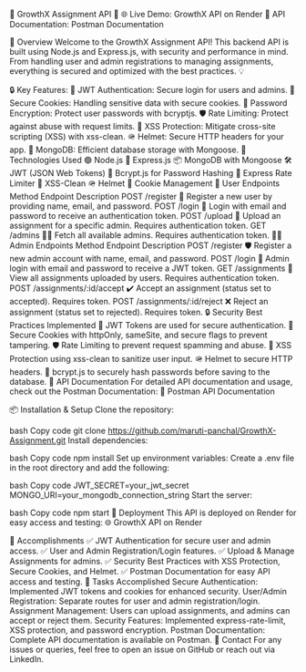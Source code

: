🚀 GrowthX Assignment API 🌟
🌐 Live Demo: GrowthX API on Render
📄 API Documentation: Postman Documentation

📖 Overview
Welcome to the GrowthX Assignment API! This backend API is built using Node.js and Express.js, with security and performance in mind. From handling user and admin registrations to managing assignments, everything is secured and optimized with the best practices. 💡

🔒 Key Features:
🔑 JWT Authentication: Secure login for users and admins.
🍪 Secure Cookies: Handling sensitive data with secure cookies.
🔐 Password Encryption: Protect user passwords with bcryptjs.
🛡️ Rate Limiting: Protect against abuse with request limits.
🧼 XSS Protection: Mitigate cross-site scripting (XSS) with xss-clean.
🪖 Helmet: Secure HTTP headers for your app.
💾 MongoDB: Efficient database storage with Mongoose.
🔧 Technologies Used
🟢 Node.js
🧳 Express.js
📦 MongoDB with Mongoose
🛠️ JWT (JSON Web Tokens)
🔑 Bcrypt.js for Password Hashing
🚦 Express Rate Limiter
🔨 XSS-Clean
🪖 Helmet
🍪 Cookie Management
👤 User Endpoints
Method	Endpoint	Description
POST	/register	🚀 Register a new user by providing name, email, and password.
POST	/login	🔑 Login with email and password to receive an authentication token.
POST	/upload	📄 Upload an assignment for a specific admin. Requires authentication token.
GET	/admins	👨‍💼 Fetch all available admins. Requires authentication token.
👨‍💼 Admin Endpoints
Method	Endpoint	Description
POST	/register	🛡️ Register a new admin account with name, email, and password.
POST	/login	🔑 Admin login with email and password to receive a JWT token.
GET	/assignments	📝 View all assignments uploaded by users. Requires authentication token.
POST	/assignments/:id/accept	✔️ Accept an assignment (status set to accepted). Requires token.
POST	/assignments/:id/reject	❌ Reject an assignment (status set to rejected). Requires token.
🔒 Security Best Practices Implemented
🔐 JWT Tokens are used for secure authentication.
🍪 Secure Cookies with httpOnly, sameSite, and secure flags to prevent tampering.
🛡️ Rate Limiting to prevent request spamming and abuse.
🧼 XSS Protection using xss-clean to sanitize user input.
🪖 Helmet to secure HTTP headers.
🔑 bcrypt.js to securely hash passwords before saving to the database.
📄 API Documentation
For detailed API documentation and usage, check out the Postman Documentation:
📄 Postman API Documentation

📦 Installation & Setup
Clone the repository:

bash
Copy code
git clone https://github.com/maruti-panchal/GrowthX-Assignment.git
Install dependencies:

bash
Copy code
npm install
Set up environment variables: Create a .env file in the root directory and add the following:

bash
Copy code
JWT_SECRET=your_jwt_secret
MONGO_URI=your_mongodb_connection_string
Start the server:

bash
Copy code
npm start
🚀 Deployment
This API is deployed on Render for easy access and testing:
🌐 GrowthX API on Render

🎯 Accomplishments
✅ JWT Authentication for secure user and admin access.
✅ User and Admin Registration/Login features.
✅ Upload & Manage Assignments for admins.
✅ Security Best Practices with XSS Protection, Secure Cookies, and Helmet.
✅ Postman Documentation for easy API access and testing.
📝 Tasks Accomplished
 Secure Authentication: Implemented JWT tokens and cookies for enhanced security.
 User/Admin Registration: Separate routes for user and admin registration/login.
 Assignment Management: Users can upload assignments, and admins can accept or reject them.
 Security Features: Implemented express-rate-limit, XSS protection, and password encryption.
 Postman Documentation: Complete API documentation is available on Postman.
📧 Contact
For any issues or queries, feel free to open an issue on GitHub or reach out via LinkedIn.

